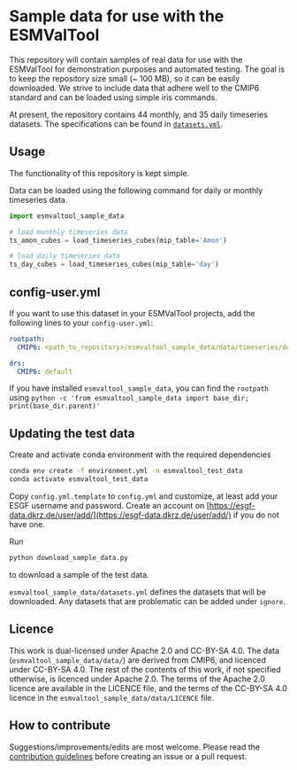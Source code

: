 # Sample data for use with the ESMValTool

This repository will contain samples of real data for use with the ESMValTool for demonstration purposes and automated testing.
The goal is to keep the repository size small (~ 100 MB), so it can be easily downloaded. We strive to include data that adhere well to the CMIP6 standard and can be loaded using simple iris commands.

At present, the repository contains 44 monthly, and 35 daily timeseries datasets. The specifications can be found in [`datasets.yml`](esmvaltool_sample_data/datasets.yml).


## Usage

The functionality of this repository is kept simple.

Data can be loaded using the following command for daily or monthly timeseries data.

```python
import esmvaltool_sample_data

# load monthly timeseries data
ts_amon_cubes = load_timeseries_cubes(mip_table='Amon')

# load daily timeseries data
ts_day_cubes = load_timeseries_cubes(mip_table='day')
```

## config-user.yml

If you want to use this dataset in your ESMValTool projects, add the following lines to your `config-user.yml`:

```yaml
rootpath:
  CMIP6: <path_to_repository>/esmvaltool_sample_data/data/timeseries/default_inputpath

drs:
  CMIP6: default
```

If you have installed `esmvaltool_sample_data`, you can find the `rootpath` using `python -c 'from esmvaltool_sample_data import base_dir; print(base_dir.parent)'`

## Updating the test data

Create and activate conda environment with the required dependencies
```bash
conda env create -f environment.yml -n esmvaltool_test_data
conda activate esmvaltool_test_data
```

Copy `config.yml.template` to `config.yml` and customize, at least add your
ESGF username and password.
Create an account on [https://esgf-data.dkrz.de/user/add/](https://esgf-data.dkrz.de/user/add/) if you do not have one.

Run
```bash
python download_sample_data.py
```
to download a sample of the test data.

`esmvaltool_sample_data/datasets.yml` defines the datasets that will be downloaded. Any datasets that are problematic can be added under `ignore`.


## Licence

This work is dual-licensed under Apache 2.0 and CC-BY-SA 4.0.
The data (`esmvaltool_sample_data/data/`) are derived from CMIP6,
and licenced under CC-BY-SA 4.0. The rest of the contents of this work, if
not specified otherwise, is licenced under Apache 2.0. The terms of the
Apache 2.0 licence are available in the LICENCE file, and the terms of the
CC-BY-SA 4.0 licence in the `esmvaltool_sample_data/data/LICENCE` file.

## How to contribute

Suggestions/improvements/edits are most welcome. Please read the [contribution guidelines](CONTRIBUTING.md) before creating an issue or a pull request.
